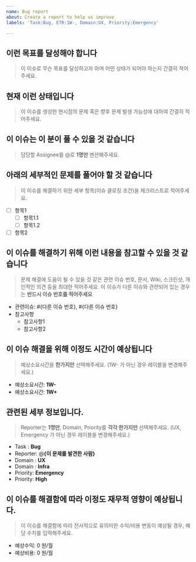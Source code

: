 ```yaml
---
name: Bug report
about: Create a report to help us improve
labels: 'Task:Bug, ETR:1W-, Domain:UX, Priority:Emergency'

---
```


## 이런 목표를 달성해야 합니다
> 이 이슈로 무슨 목표를 달성하고자 하며 어떤 상태가 되어야 하는지 간결히 적어주세요.



## 현재 이런 상태입니다
> 이 이슈를 생성한 현시점의 문제 혹은 향후 문제 발생 가능성에 대하여 간결히 적어주세요.



## 이 이슈는 이 분이 풀 수 있을 것 같습니다
> 담당할 Assignee를 @로 **1명만** 멘션해주세요.



## 아래의 세부적인 문제를 풀어야 할 것 같습니다
> 이 이슈를 해결하기 위한 세부 항목(이슈 클로징 조건)을 체크리스트로 적어주세요.
  - [ ] 항목1
    - [ ] 항목1.1
    - [ ] 항목1.2
  - [ ] 항목2

## 이 이슈를 해결하기 위해 이런 내용을 참고할 수 있을 것 같습니다
> 문제 해결에 도움이 될 수 있을 것 같은 관련 이슈 번호, 문서, Wiki, 스크린샷, 개인적인 의견 등을 최대한 적어주세요.
> 이 이슈가 다른 이슈와 관련되어 있는 경우는 **반드시 이슈 번호를 적어주세요**
  - 관련이슈: #{다른 이슈 번호}, #{다른 이슈 번호}
  - 참고사항
    - 참고사항1
    - 참고사항2

## 이 이슈 해결을 위해 이정도 시간이 예상됩니다
> 예상소요시간을 **한가지만** 선택해주세요.
> (1W- 가 아닌 경우 레이블을 변경해주세요.)
  - 예상소요시간: **1W-**
  - 예상소요시간: **1W+**

## 관련된 세부 정보입니다.
> Reporter는 **1명만**, Domain, Priority를 **각각 한가지만** 선택해주세요.
> (UX, Emergency 가 아닌 경우 레이블을 변경해주세요.)
  - Task    : **Bug**
  - Reporter: @**{이 문제를 발견한 사람}**
  - Domain  : **UX**
  - Domain  : **Infra**
  - Priority: **Emergency**
  - Priority: **High**

## 이 이슈를 해결함에 따라 이정도 재무적 영향이 예상됩니다.
> 이 이슈를 해결함에 따라 전사적으로 유의미한 수익/비용 변동이 예상될 경우, 해당 수치를 입력해주세요.
  - 예상수익: 0 원/월
  - 예상비용: 0 원/월